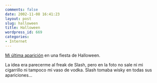 ```yaml
---
comments: false
date: 2002-11-08 16:41:23
layout: post
slug: halloween
title: Halloween
wordpress_id: 669
categories:
- Internet
---
```


[Mi última aparición](http://www.minid.net/images/pics/CNXT0015.php) en una fiesta de Halloween.





La idea era parecerme al freak de Slash, pero en la foto no sale ni mi cigarrillo ni tampoco mi vaso de vodka. Slash tomaba wisky en todas sus apariciones…




 
